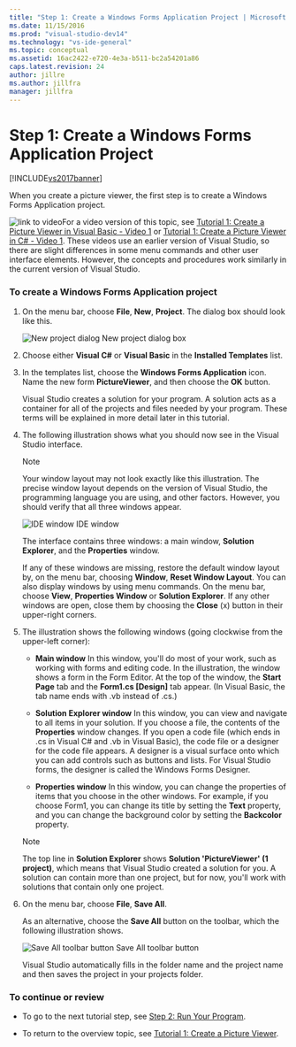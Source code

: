 ```yaml
---
title: "Step 1: Create a Windows Forms Application Project | Microsoft Docs"
ms.date: 11/15/2016
ms.prod: "visual-studio-dev14"
ms.technology: "vs-ide-general"
ms.topic: conceptual
ms.assetid: 16ac2422-e720-4e3a-b511-bc2a54201a86
caps.latest.revision: 24
author: jillre
ms.author: jillfra
manager: jillfra
---
```

# Step 1: Create a Windows Forms Application Project
[!INCLUDE[vs2017banner](../includes/vs2017banner.md)]

When you create a picture viewer, the first step is to create a Windows Forms Application project.

 ![link to video](../data-tools/media/playvideo.gif "PlayVideo")For a video version of this topic, see [Tutorial 1: Create a Picture Viewer in Visual Basic - Video 1](https://msdn.microsoft.com/vbasic/gg315352.aspx) or [Tutorial 1: Create a Picture Viewer in C# - Video 1](https://msdn.microsoft.com/vcsharp/gg278409.aspx). These videos use an earlier version of Visual Studio, so there are slight differences in some menu commands and other user interface elements. However, the concepts and procedures work similarly in the current version of Visual Studio.

### To create a Windows Forms Application project

1. On the menu bar, choose **File**, **New**, **Project**. The dialog box should look like this.

     ![New project dialog](../ide/media/newprojectdialogcallouts.png "NewProjectDialogCallouts")
New project dialog box

2. Choose either **Visual C#** or **Visual Basic** in the **Installed Templates** list.

3. In the templates list, choose the **Windows Forms Application** icon. Name the new form **PictureViewer**, and then choose the **OK** button.

     Visual Studio creates a solution for your program. A solution acts as a container for all of the projects and files needed by your program. These terms will be explained in more detail later in this tutorial.

4. The following illustration shows what you should now see in the Visual Studio interface.

    > [!NOTE]
    > Your window layout may not look exactly like this illustration. The precise window layout depends on the version of Visual Studio, the programming language you are using, and other factors. However, you should verify that all three windows appear.

     ![IDE window](../ide/media/express-ideoverview-visio.png "Express_IDEOverview_Visio")
IDE window

     The interface contains three windows: a main window, **Solution Explorer**, and the **Properties** window.

     If any of these windows are missing, restore the default window layout by, on the menu bar, choosing **Window**, **Reset Window Layout**. You can also display windows by using menu commands. On the menu bar, choose **View**, **Properties Window** or **Solution Explorer**. If any other windows are open, close them by choosing the **Close** (x) button in their upper-right corners.

5. The illustration shows the following windows (going clockwise from the upper-left corner):

    - **Main window** In this window, you'll do most of your work, such as working with forms and editing code. In the illustration, the window shows a form in the Form Editor. At the top of the window, the **Start Page** tab and the **Form1.cs [Design]** tab appear. (In Visual Basic, the tab name ends with .vb instead of .cs.)

    - **Solution Explorer  window** In this window, you can view and navigate to all items in your solution. If you choose a file, the contents of the **Properties** window changes. If you open a code file (which ends in .cs in Visual C# and .vb in Visual Basic), the code file or a designer for the code file appears. A designer is a visual surface onto which you can add controls such as buttons and lists. For Visual Studio forms, the designer is called the Windows Forms Designer.

    - **Properties  window** In this window, you can change the properties of items that you choose in the other windows. For example, if you choose Form1, you can change its title by setting the **Text** property, and you can change the background color by setting the **Backcolor** property.

    > [!NOTE]
    > The top line in **Solution Explorer** shows **Solution 'PictureViewer' (1 project)**, which means that Visual Studio created a solution for you. A solution can contain more than one project, but for now, you'll work with solutions that contain only one project.

6. On the menu bar, choose **File**, **Save All**.

     As an alternative, choose the **Save All** button on the toolbar, which the following illustration shows.

     ![Save All toolbar button](../ide/media/express-iconsaveall.png "Express_IconSaveAll")
Save All toolbar button

     Visual Studio automatically fills in the folder name and the project name and then saves the project in your projects folder.

### To continue or review

- To go to the next tutorial step, see [Step 2: Run Your Program](../ide/step-2-run-your-program.md).

- To return to the overview topic, see [Tutorial 1: Create a Picture Viewer](../ide/tutorial-1-create-a-picture-viewer.md).
